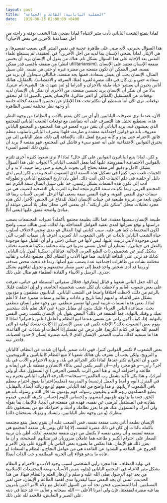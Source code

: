 ```yaml
---
layout: post
title:  "العقلية اليابانية: الطاعة و الجماعة"
date:   2019-06-25 02:00:00 +0400
---
```


لماذا يتمتع الشعب الياباني بأدب مثير لانتباه؟ لماذا يضحي هذا الشعب بوقته و راحته من أجل مساعدة الآخرين في بعض الأحيان؟

هذا السؤال يحيرني، لأنه مبني على ظاهرة عجيبة في نفس البشر التي يصعب تفسيرها، و هي الإيثار. لماذا يضحي الإنسان بما لديه من أجل الآخرين؟ في الحقيقة، لم يستطع علماء النفس بعد الإجابة على هذا السؤال بشكل تام. هناك من يقول أن الإنسان يريد أن يحسن من منفعته بأقصى قدر ممكن (انظر utilitariansim). منفعة الإنسان تعتمد على الإنسان نفسه، فمن الممكن أن تكون منفعته من مضرة غيره أو حتى من نفسه. على سبيل المثال، الإنسان يحب أن يعيش بسعادة، فمنها يجد منفعته، فبالتالي سيحاول أن يزيد من سعادته حتى و إن كان في ذلك مضرة لغيره (مثلا، السرقة و الاغتصاب). بالمقابل، هنالك أناس يحبون أن يعيشوا حياة مليئة بالأحزان و الدراما (و لقد شهدت هذا الشيء بأم عيني). بدلا من أن نفكر أن الإنسان يريد تحسين منفعته، من الأحرى أن نفكر بأن الإنسان لديه توقعات عن المستقبل (المثالي أو الغير مثالي)، فالإنسان يحس بالضيق اذا لم تتحقق توقعاته. نرى الآن أننا نستطيع أن نتكلم تحت هذا الإطار عن تحسين المنفعة كحالة خاصة أو وجهة نظر مختلفة لنفس الظاهرة.

الآن، عندما نرى تصرفات اليابانيين (أو أي من كان يتمتع بالأدب و النظام) من وجهة النظر هذه، نستطيع تحليل هذا التصرف على أنه يتماشى مع توقعات الشعب الياباني للمجتمع الذي يعيشون فيه. يريد الياباني أن يتقن دوره كعضو في هذا المجتمع، و المجتمع الياباني معروف بأنه ذو قوانين اجتماعية معقدة و صارمة، فلهذا يتصرف الياباني بأسلوب منظم فائق الاحترام حتى يبدو و كأنه مبرمج لفعل ذلك. بالإضافة إلى ذلك، ينظر الياباني إلى من يخترق القوانين الاجتماعية على أنه عضو سيء و فاشل في المجتمع، فهو بنفسه لا يريد أن يكون ذلك العضو السيء.

و لكن، لماذا يتبع اليابانيون القوانين على كل حال؟ لماذا لا نرى شعوبا كثيرة أخرى تلتزم بالقوانين الاجتماعية المفروضة عليها كما يفعل الشعب الياباني؟ الجواب على هذا السؤال بشكل كامل و دقيق أمر معقد يحتاج إلى بحوث تاريخية و حتى ربما جينية. لا بد و أن الجينات تلعب دورا كبيرا في تشكيل هذه السمة لدى الشعوب المحترمة، و لكن ليس لدي دليل أو خلفية في علم الجينات لكي أثبت ذلك. أظن بأن تاريخ المجتمع الياباني و تطوراته أدت إلى تكون هذه السمات بشكل رئيسي. خذ على سبيل المثال سمة الكرم عند المجتمع العربي. ربما تكونت سمة الكرم نتيجة لنظرة العرب بأن التضحية للضيف هي من سمات ذوي النفس القوية، و قوة النفس سمة يسعى لها الرجل العربي لأسباب ربما قد تكون نابعة من غريزة طبيعية في جينات الإنسان (مثلا، للدفاع عن الجنس الآخر). لكن هذه مجرد تحليلات محلل "متكئ على أريكته"، أي بمعنى آخر، محلل يحلل بلا أسس موثقة أو مبادئ واضحة متفق عليها (يعني أنا).

طبيعة الإنسان بنفسها معقدة، فما بالك بطبيعة مجتمع بأكمله؟ تغيرات المجتمعات يصعب دراستها و توقع تغيراتها لمدى تعقيد العوامل المتداخلة بها. لذلك، ليس هنالك سبب واضح لكون المجتمعات كما هي عليه. سبب كتابتي لهذا المقال هو مدى تعجبي لاختلاف أسلوب حياة الشعب الياباني بالذات عن باقي الشعوب. أنا، كعربي، أعرف بأن سمات العرب التي فيني موجودة لأنني تربيت عليها، ليس لأنها في جيناتي (حتى و لو أن القليل منها موجودة بالفعل في جيناتي). أستطيع أن أتخيل نفسي متربيا في بيئة مختلفة، مكونا شخصية تختلف بشكل كبير عن شخصيتي ذات الطبع العربي الحالية. فبالتالي، يمكننا القول بأن الياباني كذلك قد تربى على الثقافة اليابانية، مما فيها الأدب و النظام. لكل مجتمع عادات و تقاليد مختلفة نشأت من ظاهرات اجتماعية عدة يصعب تتبع أصلها. ربما قد نتجت محض صدفة، أو ربما قد أدى شخص واحد فقط إلى تغيير مسار مجتمعهم و تحويل ثقافتهم بشكل جذري. الرسل و الأنبياء و القادة العظماء هم مثال على ذلك.

إن الله جعل الناس شعوبا و قبائل ليتعارفوا، فخلال سفراتي البسيطة في حياتي، تعرفت على بعض شعوب العالم و لاحظت بأن لكل شعب شخصيته الخاصة، و لو إن اختلفت قليلا. بالرغم من ذلك، لاحظت اختلافا واضحا في الشعب الياباني. اليابانيون منظمون و مؤدبون بشكل مثير للانتباه، و لديهم أيضا تاريخ و عادات و تقاليد و سمات مميزة جدا. لا أعلم لماذا. بعض هذه السمات غريبة ليس لها تفسير منطقي. من وجهة نظر إنسان منطقي بحت، مساعدة الناس الغرباء عليك بدون أي مقابل شيء غبي لأنك تعلم بأنك ستخسر تعبك و وقتك بالنهاية، فما المنفعة في ذلك؟ البعض يقول بأن الإنسان يكسب رضى النفس بالنهاية. إذا، كيف أكون راض عن نفسي عندما اتبع النظام و أعامل الناس باحترام؟ لماذا لا يقوم بعض الشعوب بذلك؟ الإجابة تكمن في نفس الإنسان. إذا كانت نفسك لوامة (و التي أقسم الله بها في كتابه الكريم)، فلن ترض عن نفسك إذا أخطأت أو شذذت عن القاعدة. هذا ما نسميه كذلك بتأنيب الضمير. الإنسان الذي لا يأنبه ضميره إنسان لا حدود لعصيانه، فاحذر منه.

بعض الشعوب لا تكسر القوانين كثيرا، فهي ذات ضمير يأنبها إن شذت عن النظام، كاليابان و النرويج. ولكن يجب أن نعترف بأن هنالك شعوبا لا تتبع النظام كاليابانيين و النرويجيين، حتى و أن الجرائم تكثر عندها. لماذا تكثر الجرائم في بلد، و يزيد الاحترام و الأدب في بلد آخر؟ رأيي—و هو مجرد رأي—أن السر يكمن ليس بذكاء الانسان و منطقه بل في إيمانه و طاعته و احترامه لربه، و هنا أعني الرب بالمعنى الحرفي (أي المسؤول عنك أو ولي أمرك)، و هذا بكل تأكيد يشمل رب العالمين—سبحانه—بالدرجة الأولى. الياباني يحترم ربه في المنزل (أبوه و أمه) و العمل (رئيسه) و المدرسة (معلمه)احتراما يفوق احترام معظم باقي الشعوب لأربابهم، و هذا واضح من لغة الياباني معهم (و مع زبائنه أيضا). بالمقابل، يطيع المسلمون ربهم الله و يطيعون رسوله، فهم يؤمنون بما قال الله و رسوله بأنه هو الحق، فعندما يزلون، تلومهم أنفسهم، و إحساس اللوم إحساس تكرهه النفس، فيقوم بتفاديه في المستقبل ليرضى عن نفسه، فهذه هي منفعته في الدنيا. فالإيمان بما يقوله ولي أمرك و المسؤول عنك هو ما يعزز نظامك و أدبك و احترامك مع من يستحقون ذلك بنظرك (و من وجهة نظر اليابانيين، رئيسك و زبونك يستحقان ذلك).

الإنسان بطبعه أناني يحب منفعة نفسه، فمن الصعب عليه أن يقوم بعمل ينفع مجتمعه بأكمله بالذات إن كان في ذلك مضرة لنفسه، إلا إذا كان يؤمن بأن منفعة المجتمع هي منفعة لنفسه و أن رضى نفسه لا يكتمل من دون منفعة مجتمعه. لذلك، أظن بأن تربية الصغار على احترام الكبير و طاعته هما عاملان ضروريان في نشأتهم الصحيحة، و أن ما يعزز ذلك هو الإيمان. هذا بعكس ما يصوره بعض الناس بأن الثورة على ولي الأمر و الخروج عن الطاعة و الشذوذ عن القاعدة هي من عوامل النجاح و النظام و السعادة (و عادة ما يدعو هؤلاء إلى الحرية المطلقة و حب الذات أيضا).

في نهاية المطاف، هذا مجرد رأيي الشخصي لسبب وجود الأدب و الاحترام و النظام بشكل مثير للانتباه في المجتمع الياباني (يتلوه بنفس الأسباب نهضة المجتمعات الإسلامية من بعد عهد الرسول صلى الله عليه و سلم و ازدهار العلم و النظام فيها). من هذا الحديث، أتمنى أن يجد البعض سببا ليقدروا مدى أهمية الطاعة و الإيمان، حتى لغير المسلمين. أما للمسلمين، فنحن نجد أنه من السهل التعامل مع ولاة الأمر الذين يأمرون بما فيه مضرة لمنفعتنا، فإن ولي أمرنا الأعلى — الله سبحانه و تعالى — قد حثنا في دينه على الصبر و التعايش، فالحمد لله على ذلك.
